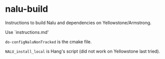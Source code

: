 # nalu-build

Instructions to build Nalu and dependencies on Yellowstone/Armstrong.

Use `instructions.md'

`do-configNaluNonTracked` is the cmake file.

`NALU_install_local` is Hang's script (did not work on Yellowstone last tried).
